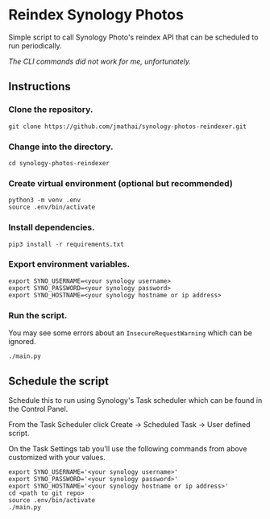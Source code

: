 # Reindex Synology Photos

Simple script to call Synology Photo's reindex API that can be scheduled to run periodically.

*The CLI commands did not work for me, unfortunately.*

## Instructions

### Clone the repository.

```
git clone https://github.com/jmathai/synology-photos-reindexer.git
```

### Change into the directory.

```
cd synology-photos-reindexer
```

### Create virtual environment (optional but recommended)

```
python3 -m venv .env
source .env/bin/activate
```

### Install dependencies.

```
pip3 install -r requirements.txt
```

### Export environment variables.

```
export SYNO_USERNAME=<your synology username>
export SYNO_PASSWORD=<your synology password>
export SYNO_HOSTNAME=<your synology hostname or ip address>
```

### Run the script.

You may see some errors about an `InsecureRequestWarning` which can be ignored.

```
./main.py
```

## Schedule the script

Schedule this to run using Synology's Task scheduler which can be found in the Control Panel.

From the Task Scheduler click Create -> Scheduled Task -> User defined script.

On the Task Settings tab you'll use the following commands from above customized with your values.

```
export SYNO_USERNAME='<your synology username>'
export SYNO_PASSWORD='<your synology password>'
export SYNO_HOSTNAME='<your synology hostname or ip address>'
cd <path to git repo>
source .env/bin/activate
./main.py
```

